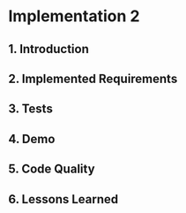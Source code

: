 # Implementation 2

## 1. Introduction

## 2. Implemented Requirements

## 3. Tests

## 4. Demo

## 5. Code Quality

## 6. Lessons Learned
